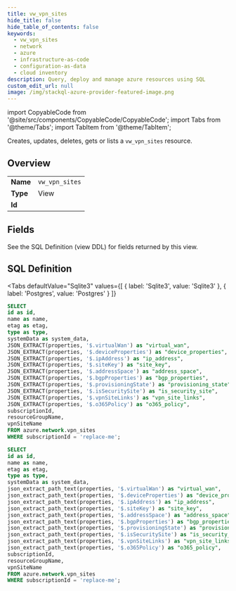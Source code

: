 ```yaml
--- 
title: vw_vpn_sites
hide_title: false
hide_table_of_contents: false
keywords:
  - vw_vpn_sites
  - network
  - azure
  - infrastructure-as-code
  - configuration-as-data
  - cloud inventory
description: Query, deploy and manage azure resources using SQL
custom_edit_url: null
image: /img/stackql-azure-provider-featured-image.png
---
```


import CopyableCode from '@site/src/components/CopyableCode/CopyableCode';
import Tabs from '@theme/Tabs';
import TabItem from '@theme/TabItem';

Creates, updates, deletes, gets or lists a <code>vw_vpn_sites</code> resource.

## Overview
<table><tbody>
<tr><td><b>Name</b></td><td><code>vw_vpn_sites</code></td></tr>
<tr><td><b>Type</b></td><td>View</td></tr>
<tr><td><b>Id</b></td><td><CopyableCode code="azure.network.vw_vpn_sites" /></td></tr>
</tbody></table>

## Fields

See the SQL Definition (view DDL) for fields returned by this view.

## SQL Definition

<Tabs
defaultValue="Sqlite3"
values={[
{ label: 'Sqlite3', value: 'Sqlite3' },
{ label: 'Postgres', value: 'Postgres' }
]}
>
<TabItem value="Sqlite3">

```sql
SELECT
id as id,
name as name,
etag as etag,
type as type,
systemData as system_data,
JSON_EXTRACT(properties, '$.virtualWan') as "virtual_wan",
JSON_EXTRACT(properties, '$.deviceProperties') as "device_properties",
JSON_EXTRACT(properties, '$.ipAddress') as "ip_address",
JSON_EXTRACT(properties, '$.siteKey') as "site_key",
JSON_EXTRACT(properties, '$.addressSpace') as "address_space",
JSON_EXTRACT(properties, '$.bgpProperties') as "bgp_properties",
JSON_EXTRACT(properties, '$.provisioningState') as "provisioning_state",
JSON_EXTRACT(properties, '$.isSecuritySite') as "is_security_site",
JSON_EXTRACT(properties, '$.vpnSiteLinks') as "vpn_site_links",
JSON_EXTRACT(properties, '$.o365Policy') as "o365_policy",
subscriptionId,
resourceGroupName,
vpnSiteName
FROM azure.network.vpn_sites
WHERE subscriptionId = 'replace-me';
```

</TabItem>
<TabItem value="Postgres">

```sql
SELECT
id as id,
name as name,
etag as etag,
type as type,
systemData as system_data,
json_extract_path_text(properties, '$.virtualWan') as "virtual_wan",
json_extract_path_text(properties, '$.deviceProperties') as "device_properties",
json_extract_path_text(properties, '$.ipAddress') as "ip_address",
json_extract_path_text(properties, '$.siteKey') as "site_key",
json_extract_path_text(properties, '$.addressSpace') as "address_space",
json_extract_path_text(properties, '$.bgpProperties') as "bgp_properties",
json_extract_path_text(properties, '$.provisioningState') as "provisioning_state",
json_extract_path_text(properties, '$.isSecuritySite') as "is_security_site",
json_extract_path_text(properties, '$.vpnSiteLinks') as "vpn_site_links",
json_extract_path_text(properties, '$.o365Policy') as "o365_policy",
subscriptionId,
resourceGroupName,
vpnSiteName
FROM azure.network.vpn_sites
WHERE subscriptionId = 'replace-me';
```

</TabItem>
</Tabs>
